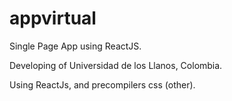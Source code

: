 # appvirtual
Single Page App using ReactJS.

Developing of Universidad de los Llanos, Colombia.

Using ReactJs, and precompilers css (other). 

